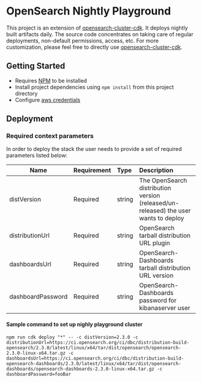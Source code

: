 # OpenSearch Nightly Playground

This project is an extension of [opensearch-cluster-cdk](https://github.com/opensearch-project/opensearch-cluster-cdk). It deploys nightly built artifacts daily. The source code concentrates on taking care of regular deployments, non-default permissions, access, etc. For more customization, please feel free to directly use [opensearch-cluster-cdk](https://github.com/opensearch-project/opensearch-cluster-cdk).

## Getting Started

- Requires [NPM](https://docs.npmjs.com/cli/v7/configuring-npm/install) to be installed
- Install project dependencies using `npm install` from this project directory
- Configure [aws credentials](https://docs.aws.amazon.com/cdk/latest/guide/getting_started.html#getting_started_prerequisites)

## Deployment

### Required context parameters

In order to deploy the stack the user needs to provide a set of required parameters listed below:

| Name                          | Requirement | Type      | Description   |
|-------------------------------|:------------|:----------|:------------|
| distVersion                   | Required    | string      | The OpenSearch distribution version (released/un-released) the user wants to deploy  |
| distributionUrl               | Required    | string      | OpenSearch tarball distribution URL plugin  |
| dashboardsUrl                 | Required    | string      | OpenSearch-Dashboards tarball distribution URL version  |
| dashboardPassword             | Required    | string      | OpenSearch-Dashboards password for kibanaserver user |

#### Sample command to set up nighly playground cluster

```
npm run cdk deploy "*" -- -c distVersion=2.3.0 -c distributionUrl=https://ci.opensearch.org/ci/dbc/distribution-build-opensearch/2.3.0/latest/linux/x64/tar/dist/opensearch/opensearch-2.3.0-linux-x64.tar.gz -c dashboardsUrl=https://ci.opensearch.org/ci/dbc/distribution-build-opensearch-dashboards/2.3.0/latest/linux/x64/tar/dist/opensearch-dashboards/opensearch-dashboards-2.3.0-linux-x64.tar.gz -c dashboardPassword=fooBar
```
